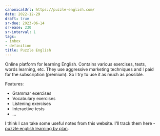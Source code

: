 ```yaml
---
canonicalUrl: https://puzzle-english.com/
date: 2022-12-29
draft: true
sr-due: 2023-06-14
sr-ease: 230
sr-interval: 1
tags:
- inbox
- definition
title: Puzzle English
---
```


Online platform for learning English. Contains various exercises, tests, words
learning, etc. They use aggressive marketing techniques and I paid for the
subscription (premium). So I try to use it as much as possible.

Features:


- Grammar exercises
- Vocabulary exercises
- Listening exercises
- Interactive tests
- ...

I think I can take some useful notes from this website. I'll track them here -
[puzzle english learning by plan](./puzzle%20english%20learning%20by%20plan.md).